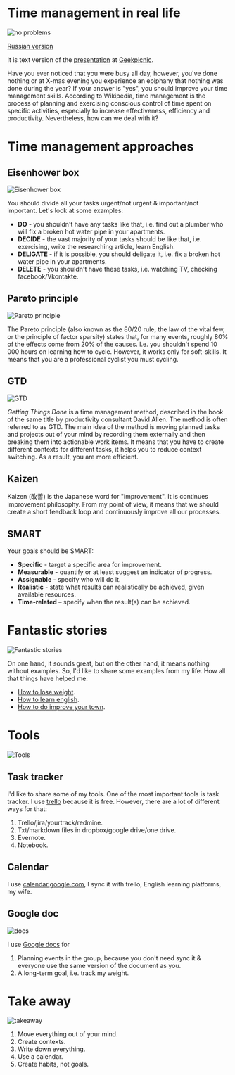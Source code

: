 # Time management in real life

![no problems](assets/tm-noproblems.png?raw=true "no problems")

[Russian version](time-management.md)

It is text version of the [presentation](https://cloud.mail.ru/public/3c18/Uzx3QtU7X) at [Geekpicnic](https://vk.com/geekpicnicspb2018). 

Have you ever noticed that you were busy all day, however, you've done nothing or at X-mas evening you experience an epiphany that nothing was done during the year? If your answer is "yes", you should improve your time management skills. According to Wikipedia, time management is the process of planning and exercising conscious control of time spent on specific activities, especially to increase effectiveness, efficiency and productivity. Nevertheless, how can we deal with it?

# Time management approaches

## Eisenhower box

![Eisenhower box](assets/tm-exisenhower-box.png?raw=true "Eisenhower box")

You should divide all your tasks urgent/not urgent & important/not important. Let's look at some examples:
* **DO** - you shouldn't have any tasks like that, i.e. find out a plumber who will fix a broken hot water pipe in your apartments.
* **DECIDE** - the vast majority of your tasks should be like that, i.e. exercising, write the researching article, learn English.
* **DELIGATE** - if it is possible, you should deligate it, i.e. fix a broken hot water pipe in your apartments.
* **DELETE** - you shouldn't have these tasks, i.e. watching TV, checking facebook/Vkontakte.

## Pareto principle

![Pareto principle](assets/tm-pareto-principle.png?raw=true "Pareto principle")

The Pareto principle (also known as the 80/20 rule, the law of the vital few, or the principle of factor sparsity) states that, for many events, roughly 80% of the effects come from 20% of the causes. I.e. you shouldn't spend 10 000 hours on learning how to cycle. However, it works only for soft-skills. It means that you are a professional cyclist you must cycling.

## GTD

![GTD](assets/tm-gtd.png?raw=true "GTD")

*Getting Things Done* is a time management method, described in the book of the same title by productivity consultant David Allen. The method is often referred to as GTD. The main idea of the method is moving planned tasks and projects out of your mind by recording them externally and then breaking them into actionable work items. It means that you have to create different contexts for different tasks, it helps you to reduce context switching. As a result, you are more efficient.

## Kaizen

Kaizen (改善) is the Japanese word for "improvement". It is continues improvement philosophy. From my point of view, it means that we should create a short feedback loop and continuously improve all our processes.

## SMART

Your goals should be SMART:

* **Specific** - target a specific area for improvement.
* **Measurable** - quantify or at least suggest an indicator of progress.
* **Assignable** - specify who will do it.
* **Realistic** - state what results can realistically be achieved, given available resources.
* **Time-related** – specify when the result(s) can be achieved.

# Fantastic stories

![Fantastic stories](assets/tm-fantastic-story.png?raw=true "Fantastic stories")

On one hand, it sounds great, but on the other hand, it means nothing without examples. So, I'd like to share some examples from my life. How all that things have helped me:
* [How to lose weight](http://www.goncharov.xyz/life/how-to-english-en.html).
* [How to learn english](http://www.goncharov.xyz/life/how-to-lose-weight-en.html).
* [How to do improve your town](http://www.goncharov.xyz/life/how-to-mange-tasks-en.html).

# Tools

![Tools](assets/tm-tools.png?raw=true "Tools")

## Task tracker

I'd like to share some of my tools. One of the most important tools is task tracker. I use [trello](https://trello.com) because it is free. However, there are a lot of different ways for that:
1. Trello/jira/yourtrack/redmine.
2. Txt/markdown files in dropbox/google drive/one drive.
3. Evernote.
4. Notebook.

## Calendar

I use [calendar.google.com](https://calendar.google.com), I sync it with trello, English learning platforms, my wife.

## Google doc

![docs](assets/tm-googledoc.png?raw=true "docs")

I use [Google docs](https://docs.google.com) for
1. Planning events in the group, because you don't need sync it & everyone use the same version of the document as you.
2. A long-term goal, i.e. track my weight. 

# Take away

![takeaway](assets/tm-takeaway.png?raw=true "takeaway")

1. Move everything out of your mind.
2. Create contexts.
3. Write down everything.
4. Use a calendar.
5. Create habits, not goals.
